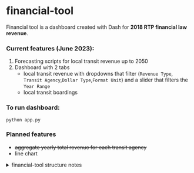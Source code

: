 # financial-tool

Financial tool is a dashboard created with Dash for **2018 RTP financial law revenue**.

### Current features (June 2023):

1. Forecasting scripts for local transit revenue up to 2050
2. Dashboard with 2 tabs 
   - local transit revenue with dropdowns that filter 
(`Revenue Type`, `Transit Agency`,`Dollar Type`,`Format Unit`) and a slider that filters the `Year Range`
   - local transit boardings

### To run dashboard: 

```
python app.py
```


### Planned features

- ~~aggregate yearly total revenue for each transit agency~~
- line chart

<details>
    <summary>financial-tool structure notes</summary>
    Reference document: <a href="https://community.plotly.com/t/structuring-a-large-dash-application-best-practices-to-follow/62739" target="_blank">Structuring a large Dash application - best practices to follow</a>
   
   Folders
   - assets: css files, javascript files, locally hosted data are stored here
   - components: contain common components used throughout the application
   - utils: for common functions run throughout the application
</details>